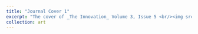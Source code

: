 ```yaml
---
title: "Journal Cover 1"
excerpt: "The cover of _The Innovation_ Volume 3, Issue 5 <br/><img src='/images/Cover 1.png'>"
collection: art
---
```

